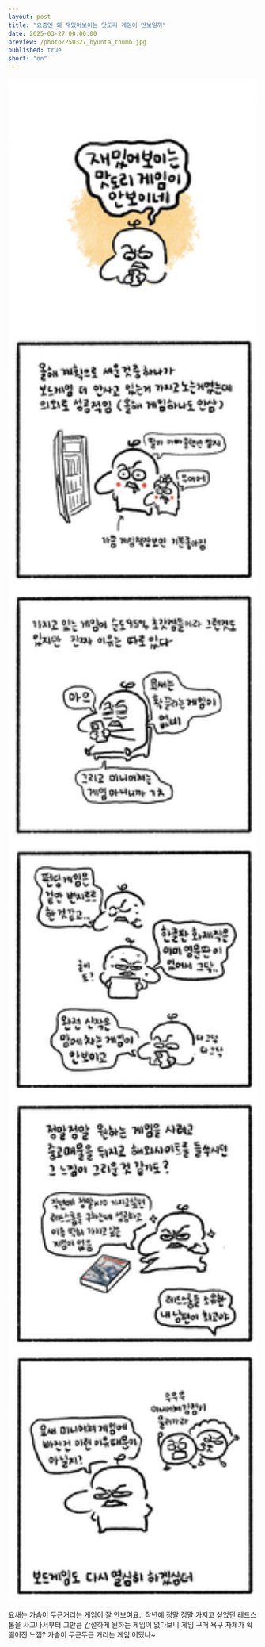 ```yaml
---
layout: post
title: "요즘엔 왜 재밌어보이는 맛도리 게임이 안보일까"
date: 2025-03-27 00:00:00
preview: /photo/250327_hyunta_thumb.jpg
published: true
short: "on"
---
```


<img src="/photo/250327_hyunta.jpg" width="1000">


요새는 가슴이 두근거리는 게임이 잘 안보여요..
작년에 정말 정말 가지고 싶었던 레드스톰을 사고나서부터
그만큼 간절하게 원하는 게임이 없다보니 게임 구매 욕구 자체가 확 떨어진 느낌?
가슴이 두근두근 거리는 게임 어딨나~











